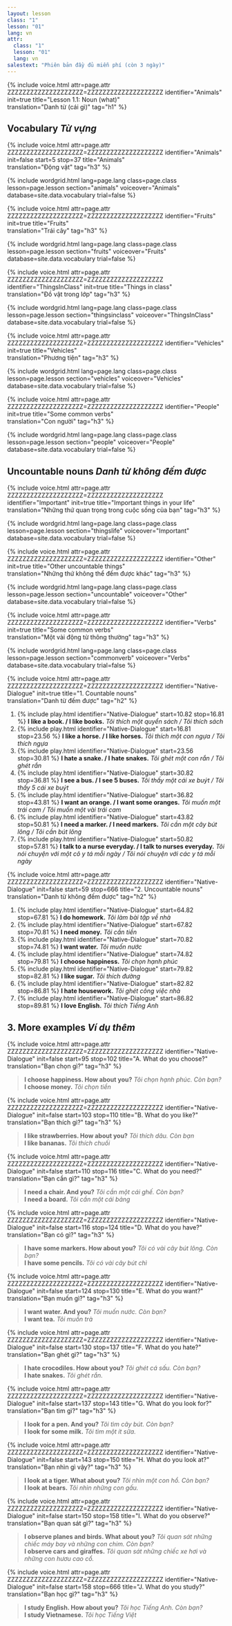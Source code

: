 ```yaml
---
layout: lesson
class: "1"
lesson: "01"
lang: vn
attr:
  class: "1"
  lesson: "01"
  lang: vn
salestext: "Phiên bản đầy đủ miễn phí (còn 3 ngày)"
---
```



{%  include voice.html attr=page.attr    ZZZZZZZZZZZZZZZZZZZZ=ZZZZZZZZZZZZZZZZZZZZ
	identifier="Animals"  init=true
	title="Lesson 1.1: Noun (what)"        
	translation="Danh từ (cái gì)"
    tag="h1" %}
 


## Vocabulary   *Từ vựng*

{%  include voice.html attr=page.attr    ZZZZZZZZZZZZZZZZZZZZ=ZZZZZZZZZZZZZZZZZZZZ
	identifier="Animals"  init=false start=5 stop=37
	title="Animals"        
	translation="Động vật"
    tag="h3" %}
 

{% include wordgrid.html lang=page.lang
		class=page.class 
		lesson=page.lesson 
		section="animals"
		voiceover="Animals"
		database=site.data.vocabulary 
		trial=false %}



{%  include voice.html attr=page.attr    ZZZZZZZZZZZZZZZZZZZZ=ZZZZZZZZZZZZZZZZZZZZ
	identifier="Fruits"  init=true
	title="Fruits"        
	translation="Trái cây"
    tag="h3" %}

{% include wordgrid.html lang=page.lang
		class=page.class 
		lesson=page.lesson 
		section="fruits"
		voiceover="Fruits"
		database=site.data.vocabulary 
		trial=false %}



{%  include voice.html attr=page.attr    ZZZZZZZZZZZZZZZZZZZZ=ZZZZZZZZZZZZZZZZZZZZ
	identifier="ThingsInClass"  init=true
	title="Things in class"        
	translation="Đồ vật trong lớp"
    tag="h3" %}

{% include wordgrid.html lang=page.lang
		class=page.class 
		lesson=page.lesson 
		section="thingsinclass"
		voiceover="ThingsInClass"
		database=site.data.vocabulary 
		trial=false %}



{%  include voice.html attr=page.attr    ZZZZZZZZZZZZZZZZZZZZ=ZZZZZZZZZZZZZZZZZZZZ
	identifier="Vehicles"  init=true
	title="Vehicles"        
	translation="Phương tiện"
    tag="h3" %}

{% include wordgrid.html lang=page.lang
		class=page.class 
		lesson=page.lesson 
		section="vehicles"
		voiceover="Vehicles"
		database=site.data.vocabulary 
		trial=false %}



{%  include voice.html attr=page.attr    ZZZZZZZZZZZZZZZZZZZZ=ZZZZZZZZZZZZZZZZZZZZ
	identifier="People"  init=true
	title="Some common verbs"        
	translation="Con người"
    tag="h3" %}

{% include wordgrid.html lang=page.lang
		class=page.class 
		lesson=page.lesson 
		section="people"
		voiceover="People"
		database=site.data.vocabulary 
		trial=false %}




## Uncountable nouns   *Danh từ không đếm được*

{%  include voice.html attr=page.attr    ZZZZZZZZZZZZZZZZZZZZ=ZZZZZZZZZZZZZZZZZZZZ
	identifier="Important"  init=true
	title="Important things in your life"        
	translation="Những thứ quan trọng trong cuộc sống của bạn"
    tag="h3" %}

{% include wordgrid.html lang=page.lang
		class=page.class 
		lesson=page.lesson 
		section="thingslife"
		voiceover="Important"
		database=site.data.vocabulary 
		trial=false %}



{%  include voice.html attr=page.attr    ZZZZZZZZZZZZZZZZZZZZ=ZZZZZZZZZZZZZZZZZZZZ
	identifier="Other"  init=true
	title="Other uncountable things"        
	translation="Những thứ không thể đếm được khác"
    tag="h3" %}

{% include wordgrid.html lang=page.lang
		class=page.class 
		lesson=page.lesson 
		section="uncountable"
		voiceover="Other"
		database=site.data.vocabulary 
		trial=false %}

		

{%  include voice.html attr=page.attr    ZZZZZZZZZZZZZZZZZZZZ=ZZZZZZZZZZZZZZZZZZZZ
	identifier="Verbs"  init=true
	title="Some common verbs"        
	translation="Một vài động từ thông thường"
    tag="h3" %}

{% include wordgrid.html lang=page.lang
		class=page.class 
		lesson=page.lesson 
		section="commonverb"
		voiceover="Verbs"
		database=site.data.vocabulary 
		trial=false %}



{%  include voice.html attr=page.attr    ZZZZZZZZZZZZZZZZZZZZ=ZZZZZZZZZZZZZZZZZZZZ
	identifier="Native-Dialogue"  init=true
	title="1. Countable nouns"        
	translation="Danh từ đếm được"
    tag="h2" %}


1. {% include play.html identifier="Native-Dialogue" start=10.82 stop=16.81 %} **I like a book. / I like books.**   *Tôi thích một quyển sách / Tôi thích sách*  
2. {% include play.html identifier="Native-Dialogue" start=16.81 stop=23.56 %} **I like a horse. / I like horses.**   *Tôi thích một con ngựa / Tôi thích ngựa*
3. {% include play.html identifier="Native-Dialogue" start=23.56 stop=30.81 %} **I hate a snake. / I hate snakes.**   *Tôi ghét một con rắn / Tôi ghét rắn*
4. {% include play.html identifier="Native-Dialogue" start=30.82 stop=36.81 %} **I see a bus. / I see 5 buses.**   *Tôi thấy một cái xe buýt / Tôi thấy 5 cái xe buýt*
5. {% include play.html identifier="Native-Dialogue" start=36.82 stop=43.81 %} **I want an orange. / I want some oranges.**   *Tôi muốn một trái cam / Tôi muốn một vài trái cam*
6. {% include play.html identifier="Native-Dialogue" start=43.82 stop=50.81 %} **I need a marker. / I need markers.**   *Tôi cần một cây bút lông / Tôi cần bút lông*
7. {% include play.html identifier="Native-Dialogue" start=50.82 stop=57.81 %} **I talk to a nurse everyday. / I talk to nurses everyday.**   *Tôi nói chuyện với một cô y tá mỗi ngày / Tôi nói chuyện với các y tá mỗi ngày*

{%  include voice.html attr=page.attr    ZZZZZZZZZZZZZZZZZZZZ=ZZZZZZZZZZZZZZZZZZZZ
	identifier="Native-Dialogue"  init=false start=59 stop=666
	title="2. Uncountable nouns"        
	translation="Danh từ không đếm được"
    tag="h2" %}

1. {% include play.html identifier="Native-Dialogue" start=64.82 stop=67.81 %} **I do homework.**   *Tôi làm bài tập về nhà*
2. {% include play.html identifier="Native-Dialogue" start=67.82 stop=70.81 %} **I need money.**   *Tôi cần tiền*
3. {% include play.html identifier="Native-Dialogue" start=70.82 stop=74.81 %} **I want water.**   *Tôi muốn nước*
4. {% include play.html identifier="Native-Dialogue" start=74.82 stop=79.81 %} **I choose happiness.**   *Tôi chọn hạnh phúc*
5. {% include play.html identifier="Native-Dialogue" start=79.82 stop=82.81 %} **I like sugar.**   *Tôi thích đường*
6. {% include play.html identifier="Native-Dialogue" start=82.82 stop=86.81 %} **I hate housework.**   *Tôi ghét công việc nhà*
7. {% include play.html identifier="Native-Dialogue" start=86.82 stop=89.81 %} **I love English.**   *Tôi thích Tiếng Anh*


## 3. More examples *Ví dụ thêm*


{%  include voice.html attr=page.attr    ZZZZZZZZZZZZZZZZZZZZ=ZZZZZZZZZZZZZZZZZZZZ
	identifier="Native-Dialogue"  init=false start=95 stop=102 
	title="A. What do you choose?"        
	translation="Bạn chọn gì?"
    tag="h3" %}


> **I choose happiness. How about you?**   *Tôi chọn hạnh phúc. Còn bạn?*   
> **I choose money.**   *Tôi chọn tiền*   


{%  include voice.html attr=page.attr    ZZZZZZZZZZZZZZZZZZZZ=ZZZZZZZZZZZZZZZZZZZZ
	identifier="Native-Dialogue"  init=false start=103 stop=110
	title="B. What do you like?"        
	translation="Bạn thích gì?"
    tag="h3" %}

> **I like strawberries. How about you?**   *Tôi thích dâu. Còn bạn*   
> **I like bananas.**   *Tôi thích chuối*   


{%  include voice.html attr=page.attr    ZZZZZZZZZZZZZZZZZZZZ=ZZZZZZZZZZZZZZZZZZZZ
	identifier="Native-Dialogue"  init=false start=110 stop=116
	title="C. What do you need?"        
	translation="Bạn cần gì?"
    tag="h3" %}

> **I need a chair. And you?**   *Tôi cần một cái ghế. Còn bạn?*   
> **I need a board.**   *Tôi cần một cái bảng*   

{%  include voice.html attr=page.attr    ZZZZZZZZZZZZZZZZZZZZ=ZZZZZZZZZZZZZZZZZZZZ
	identifier="Native-Dialogue"  init=false start=116 stop=124
	title="D. What do you have?"        
	translation="Bạn có gì?"
    tag="h3" %}

 
> **I have some markers. How about you?**   *Tôi có vài cây bút lông. Còn bạn?*   
> **I have some pencils.**   *Tôi có vài cây bút chì*   



{%  include voice.html attr=page.attr    ZZZZZZZZZZZZZZZZZZZZ=ZZZZZZZZZZZZZZZZZZZZ
	identifier="Native-Dialogue"  init=false start=124 stop=130
	title="E. What do you want?"        
	translation="Bạn muốn gì?"
    tag="h3" %}

> **I want water. And you?**   *Tôi muốn nước. Còn bạn?*   
> **I want tea.**   *Tôi muốn trà*   


{%  include voice.html attr=page.attr    ZZZZZZZZZZZZZZZZZZZZ=ZZZZZZZZZZZZZZZZZZZZ
	identifier="Native-Dialogue"  init=false start=130 stop=137 
	title="F. What do you hate?"
	translation="Bạn ghét gì?"
    tag="h3" %}

> **I hate crocodiles. How about you?**   *Tôi ghét cá sấu. Còn bạn?*   
> **I hate snakes.**   *Tôi ghét rắn.*   


{%  include voice.html attr=page.attr    ZZZZZZZZZZZZZZZZZZZZ=ZZZZZZZZZZZZZZZZZZZZ
	identifier="Native-Dialogue"  init=false start=137 stop=143
	title="G. What do you look for?"
	translation="Bạn tìm gì?"
    tag="h3" %}

> **I look for a pen. And you?**   *Tôi tìm cây bút. Còn bạn?*   
> **I look for some milk.**   *Tôi tìm một ít sữa.*   

{%  include voice.html attr=page.attr    ZZZZZZZZZZZZZZZZZZZZ=ZZZZZZZZZZZZZZZZZZZZ
	identifier="Native-Dialogue"  init=false start=143 stop=150
	title="H. What do you look at?"
	translation="Bạn nhìn gì vậy?"
    tag="h3" %}

> **I look at a tiger. What about you?**   *Tôi nhìn một con hổ. Còn bạn?*   
> **I look at bears.**   *Tôi nhìn những con gấu.*   

{%  include voice.html attr=page.attr    ZZZZZZZZZZZZZZZZZZZZ=ZZZZZZZZZZZZZZZZZZZZ
	identifier="Native-Dialogue"  init=false start=150 stop=158 
	title="I. What do you observe?"
	translation="Bạn quan sát gì?"
    tag="h3" %}

> **I observe planes and birds. What about you?**   *Tôi quan sát những chiếc máy bay và những con chim. Còn bạn?*    
> **I observe cars and giraffes.**   *Tôi quan sát những chiếc xe hơi và những con hươu cao cổ.*    


{%  include voice.html attr=page.attr    ZZZZZZZZZZZZZZZZZZZZ=ZZZZZZZZZZZZZZZZZZZZ
	identifier="Native-Dialogue"  init=false start=158 stop=666
	title="J. What do you study?"
	translation="Bạn học gì?"
    tag="h3" %}

> **I study English. How about you?**   *Tôi học Tiếng Anh. Còn bạn?*   
> **I study Vietnamese.**   *Tôi học Tiếng Việt*   